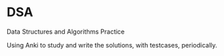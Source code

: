 # DSA

Data Structures and Algorithms Practice

Using Anki to study and write the solutions, with testcases, periodically.

